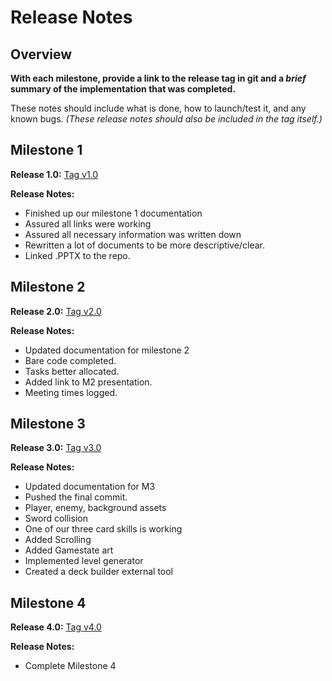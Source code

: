 # Release Notes

## Overview
**With each milestone, provide a link to the release tag in git and a _brief_ summary of the implementation that was completed.**

These notes should include what is done, how to launch/test it, and any known bugs. _(These release notes should also be included in the tag itself.)_

## Milestone 1
**Release 1.0:** [Tag v1.0](https://kgcoe-git.rit.edu/an2154/gdaps2-2185-section_2_team_6/tags/v1.0)

**Release Notes:**
- Finished up our milestone 1 documentation
- Assured all links were working
- Assured all necessary information was written down
- Rewritten a lot of documents to be more descriptive/clear.
- Linked .PPTX to the repo.

## Milestone 2
**Release 2.0:** [Tag v2.0](https://kgcoe-git.rit.edu/an2154/gdaps2-2185-section_2_team_6/tags/v2.0)

**Release Notes:**
- Updated documentation for milestone 2
- Bare code completed.
- Tasks better allocated.
- Added link to M2 presentation.
- Meeting times logged.

## Milestone 3
**Release 3.0:** [Tag v3.0](https://kgcoe-git.rit.edu/an2154/gdaps2-2185-section_2_team_6/tags/v3.0)

**Release Notes:**
- Updated documentation for M3
- Pushed the final commit.
- Player, enemy, background assets
- Sword collision
- One of our three card skills is working
- Added Scrolling
- Added Gamestate art
- Implemented level generator
- Created a deck builder external tool


## Milestone 4
**Release 4.0:** [Tag v4.0](https://kgcoe-git.rit.edu/an2154/gdaps2-2185-section_2_team_6/tags/v4.0)

**Release Notes:**
- Complete Milestone 4
